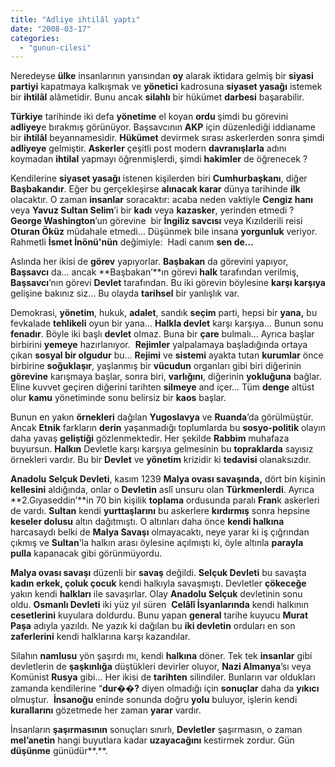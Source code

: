 ```yaml
---
title: "Adliye ihtilâl yaptı"
date: "2008-03-17"
categories: 
  - "gunun-cilesi"
---
```


Neredeyse **ülke** insanlarının yarısından **oy** alarak iktidara gelmiş bir **siyasi partiyi** kapatmaya kalkışmak ve **yönetici** kadrosuna **siyaset yasağı** istemek bir **ihtilâl** alâmetidir. Bunu ancak **silahlı** bir hükümet **darbesi** başarabilir.

**Türkiye** tarihinde iki defa **yönetime** el koyan **ordu** şimdi bu görevini **adliyey**e bırakmış görünüyor. Başsavcının **AKP** için düzenlediği iddianame bir **ihtilâl** beyannamesidir. **Hükümet** devirmek sırası askerlerden sonra şimdi **adliyeye** gelmiştir. **Askerler** çeşitli post modern **davranışlarla** adını koymadan **ihtilal** yapmayı öğrenmişlerdi, şimdi **hakimler** de öğrenecek ?

Kendilerine **siyaset yasağı** istenen kişilerden biri **Cumhurbaşkanı**, diğer **Başbakandır**. Eğer bu gerçekleşirse **alınacak karar** dünya tarihinde **ilk** olacaktır. O zaman **insanlar** soracaktır: acaba neden vaktiyle **Cengiz hanı** veya **Yavuz Sultan Selim**’i bir **kadı** veya **kazasker**, yerinden etmedi ? **George Washington**’un görevine  bir **İngiliz savcısı** veya Kızılderili reisi **Oturan Öküz** müdahale etmedi… Düşünmek bile insana **yorgunluk** veriyor. Rahmetli **İsmet İnönü'nün** değimiyle:  Hadi canım **sen de…**  

Aslında her ikisi de **görev** yapıyorlar. **Başbakan** da görevini yapıyor, **Başsavcı** da… ancak **Başbakan’**ın görevi **halk** tarafından verilmiş, **Başsavcı**’nın görevi **Devlet** tarafından. Bu iki görevin böylesine **karşı karşıya** gelişine bakınız siz… Bu olayda **tarihsel** bir yanlışlık var.

Demokrasi, **yönetim**, hukuk, **adalet**, sandık **seçim** parti, hepsi bir **yana,** bu fevkalade **tehlikeli** oyun bir yana... **Halkla devlet** karşı karşıya… Bunun sonu **fenadır**. Böyle iki başlı **devlet** olmaz. Buna bir **çare** bulmalı… Ayrıca başlar birbirini **yemeye** hazırlanıyor.  **Rejimler** yalpalamaya başladığında ortaya çıkan **sosyal bir olgudur** bu… **Rejimi** ve **sistemi** ayakta tutan **kurumlar** önce birbirine **soğuklaşır**, yaşlanmış bir **vücudun** organları gibi biri diğerinin **görevine** karışmaya başlar, sonra biri, **varlığını**, diğerinin **yokluğuna** bağlar. Eline kuvvet geçiren diğerini tarihten **silmeye** and içer… Tüm **denge** altüst olur **kamu** yönetiminde sonu belirsiz bir **kaos** başlar.

Bunun en yakın **örnekleri** dağılan **Yugoslavya** ve **Ruanda**’da görülmüştür. Ancak **Etnik** farkların **derin** yaşanmadığı toplumlarda bu **sosyo-politik** olayın daha yavaş **geliştiği** gözlenmektedir. Her şekilde **Rabbim** muhafaza buyursun. **Halkın** Devletle karşı karşıya gelmesinin bu **topraklarda** sayısız örnekleri vardır. Bu bir **Devlet** ve **yönetim** krizidir ki **tedavisi** olanaksızdır.

**Anadolu** **Selçuk Devleti**, kasım 1239 **Malya ovası savaşında,** dört bin kişinin **kellesini** aldığında, onlar o **Devletin** aslî unsuru olan **Türkmenlerdi**. Ayrıca  **2.Gıyaseddin’**in 70 bin kişilik **toplama** ordusunda paralı **Fran**k askerleri de vardı. **Sultan** kendi **yurttaşlarını** bu askerlere **kırdırmış** sonra hepsine **keseler dolusu** altın dağıtmıştı. O altınları daha önce **kendi halkına** harcasaydı belki de **Malya Savaşı** olmayacaktı, neye yarar ki iş çığrından çıkmış ve **Sultan**'la halkın arası öylesine açılmıştı ki, öyle altınla **parayla pulla** kapanacak gibi görünmüyordu.

**Malya ovası savaşı** düzenli bir **savaş** değildi. **Selçuk Devleti** bu savaşta **kadın erkek, çoluk çocuk** kendi halkıyla savaşmıştı. Devletler **çökeceğe** yakın kendi **halkları** ile savaşırlar. Olay **Anadolu** **Selçuk** devletinin sonu oldu. **Osmanlı Devleti** iki yüz yıl süren  **Celâlî İsyanlarında** kendi halkının **cesetlerini** kuyulara doldurdu. Bunu yapan **general** tarihe kuyucu **Murat Paşa** adıyla yazıldı. Ne yazık ki dağılan bu **iki devletin** orduları en son **zaferlerini** kendi halklarına karşı kazandılar.

Silahın **namlusu** yön şaşırdı mı, kendi **halkına** döner. Tek tek **insanlar** gibi devletlerin de **şaşkınlığa** düştükleri devirler oluyor, **Nazi Almanya**’sı veya  Komünist **Rusya** gibi… Her ikisi de **tarihten** silindiler. Bunların var oldukları zamanda kendilerine “**dur��?** diyen olmadığı için **sonuçlar** daha da **yıkıcı** olmuştur.  **İnsanoğu** eninde sonunda doğru **yolu** buluyor, işlerin kendi **kurallarını** gözetmede her zaman **yarar** vardır.

İnsanların **şaşırmasının** sonuçları sınırlı, **Devletler** şaşırmasın, o zaman **mel’anetin** hangi buyutlara kadar **uzayacağını** kestirmek zordur. Gün **düşünme** günüdür**.**.
